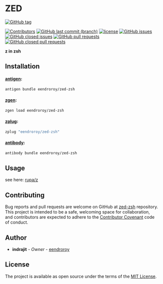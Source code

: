 # ZED

[![GitHub tag](https://img.shields.io/github/tag/eendroroy/zed-zsh.svg)](https://github.com/eendroroy/zed-zsh/tags)

[![Contributors](https://img.shields.io/github/contributors/eendroroy/zed-zsh.svg)](https://github.com/eendroroy/zed-zsh/graphs/contributors)
[![GitHub last commit (branch)](https://img.shields.io/github/last-commit/eendroroy/zed-zsh/master.svg)](https://github.com/eendroroy/zed-zsh)
[![license](https://img.shields.io/github/license/eendroroy/zed-zsh.svg)](https://github.com/eendroroy/zed-zsh/blob/master/LICENSE)
[![GitHub issues](https://img.shields.io/github/issues/eendroroy/zed-zsh.svg)](https://github.com/eendroroy/zed-zsh/issues)
[![GitHub closed issues](https://img.shields.io/github/issues-closed/eendroroy/zed-zsh.svg)](https://github.com/eendroroy/zed-zsh/issues?q=is%3Aissue+is%3Aclosed)
[![GitHub pull requests](https://img.shields.io/github/issues-pr/eendroroy/zed-zsh.svg)](https://github.com/eendroroy/zed-zsh/pulls)
[![GitHub closed pull requests](https://img.shields.io/github/issues-pr-closed/eendroroy/zed-zsh.svg)](https://github.com/eendroroy/zed-zsh/pulls?q=is%3Apr+is%3Aclosed)


**z in zsh**

## Installation

#### [antigen](https://github.com/zsh-users/antigen):

```bash
antigen bundle eendroroy/zed-zsh
```

#### [zgen](https://github.com/tarjoilija/zgen):

```bash
zgen load eendroroy/zed-zsh
````

#### [zplug](https://github.com/zplug/zplug):

```bash
zplug "eendroroy/zed-zsh"
````

#### [antibody](https://github.com/getantibody/antibody):

```bash
antibody bundle eendroroy/zed-zsh
````

## Usage

see here: [rupa/z](https://github.com/rupa/z/blob/master/README)

## Contributing

Bug reports and pull requests are welcome on GitHub at [zed-zsh](https://github.com/eendroroy/zed-zsh) repository.
This project is intended to be a safe, welcoming space for collaboration, and contributors are expected to adhere to the [Contributor Covenant](http://contributor-covenant.org) code of conduct.

## Author

* **indrajit** - *Owner* - [eendroroy](https://github.com/eendroroy)

## License

The project is available as open source under the terms of the [MIT License](http://opensource.org/licenses/MIT).